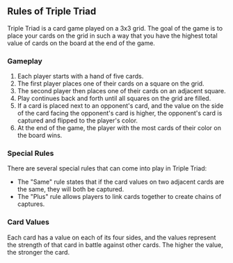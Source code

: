 ## Rules of Triple Triad

Triple Triad is a card game played on a 3x3 grid. The goal of the game is to place your cards on the grid in such a way that you have the highest total value of cards on the board at the end of the game.

### Gameplay

1. Each player starts with a hand of five cards.
2. The first player places one of their cards on a square on the grid.
3. The second player then places one of their cards on an adjacent square.
4. Play continues back and forth until all squares on the grid are filled.
5. If a card is placed next to an opponent's card, and the value on the side of the card facing the opponent's card is higher, the opponent's card is captured and flipped to the player's color.
6. At the end of the game, the player with the most cards of their color on the board wins.

### Special Rules

There are several special rules that can come into play in Triple Triad:

- The "Same" rule states that if the card values on two adjacent cards are the same, they will both be captured.
- The "Plus" rule allows players to link cards together to create chains of captures.

### Card Values

Each card has a value on each of its four sides, and the values represent the strength of that card in battle against other cards. The higher the value, the stronger the card.
